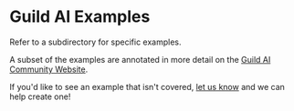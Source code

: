 # Guild AI Examples

Refer to a subdirectory for specific examples.

A subset of the examples are annotated in more detail on the
[Guild AI Community Website](https://my.guildai.org/examples).

If you'd like to see an example that isn't covered,
[let us know](https://my.guildai.org/new-topic?category=general) and we
can help create one!
